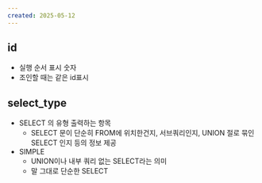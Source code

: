 ```yaml
---
created: 2025-05-12
---
```

## id
- 실행 순서 표시 숫자
- 조인할 때는 같은 id표시

## select_type
- SELECT 의 유형 출력하는 항목
	- SELECT 문이 단순히 FROM에 위치한건지, 서브쿼리인지, UNION 절로 묶인 SELECT 인지 등의 정보 제공
- SIMPLE
	- UNION이나 내부 쿼리 없는 SELECT라는 의미
	- 말 그대로 단순한 SELECT